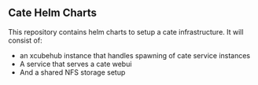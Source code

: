## Cate Helm Charts

This repository contains helm charts to setup a cate infrastructure. It will consist of:

- an xcubehub instance that handles spawning of cate service instances
- A service that serves a cate webui
- And a shared NFS storage setup 